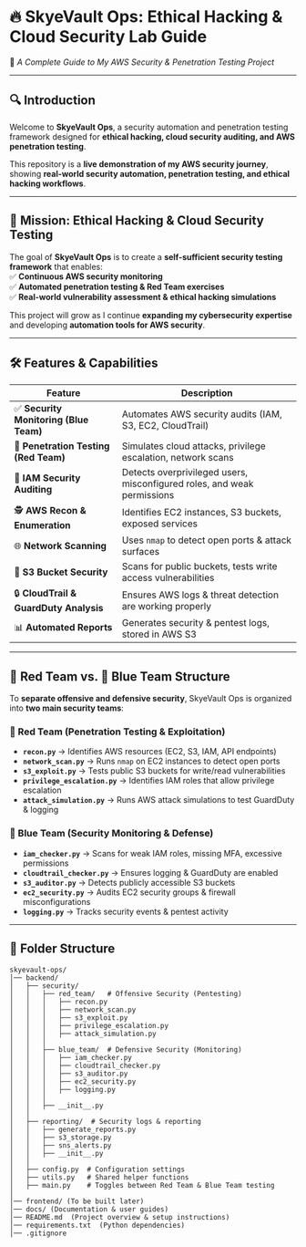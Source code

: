 # 🔥 SkyeVault Ops: Ethical Hacking & Cloud Security Lab Guide  
📌 *A Complete Guide to My AWS Security & Penetration Testing Project*  

---

## **🔍 Introduction**  
Welcome to **SkyeVault Ops**, a security automation and penetration testing framework designed for **ethical hacking, cloud security auditing, and AWS penetration testing**.  

This repository is a **live demonstration of my AWS security journey**, showing **real-world security automation, penetration testing, and ethical hacking workflows**.  

---

## **🎯 Mission: Ethical Hacking & Cloud Security Testing**  
The goal of **SkyeVault Ops** is to create a **self-sufficient security testing framework** that enables:  
✅ **Continuous AWS security monitoring**  
✅ **Automated penetration testing & Red Team exercises**  
✅ **Real-world vulnerability assessment & ethical hacking simulations**  

This project will grow as I continue **expanding my cybersecurity expertise** and developing **automation tools for AWS security**.

---

## **🛠️ Features & Capabilities**  

| **Feature**        | **Description** |
|--------------------|----------------|
| ✅ **Security Monitoring (Blue Team)**  | Automates AWS security audits (IAM, S3, EC2, CloudTrail) |
| 🚀 **Penetration Testing (Red Team)**  | Simulates cloud attacks, privilege escalation, network scans |
| 🔐 **IAM Security Auditing**  | Detects overprivileged users, misconfigured roles, and weak permissions |
| 🕵️ **AWS Recon & Enumeration** | Identifies EC2 instances, S3 buckets, exposed services |
| 🌐 **Network Scanning**  | Uses `nmap` to detect open ports & attack surfaces |
| 📂 **S3 Bucket Security** | Scans for public buckets, tests write access vulnerabilities |
| 🔒 **CloudTrail & GuardDuty Analysis**  | Ensures AWS logs & threat detection are working properly |
| 📊 **Automated Reports** | Generates security & pentest logs, stored in AWS S3 |

---

## **🔴 Red Team vs. 🔵 Blue Team Structure**  

To **separate offensive and defensive security**, SkyeVault Ops is organized into **two main security teams**:  

### **🔴 Red Team (Penetration Testing & Exploitation)**  
- **`recon.py`** → Identifies AWS resources (EC2, S3, IAM, API endpoints)  
- **`network_scan.py`** → Runs `nmap` on EC2 instances to detect open ports  
- **`s3_exploit.py`** → Tests public S3 buckets for write/read vulnerabilities  
- **`privilege_escalation.py`** → Identifies IAM roles that allow privilege escalation  
- **`attack_simulation.py`** → Runs AWS attack simulations to test GuardDuty & logging  

### **🔵 Blue Team (Security Monitoring & Defense)**  
- **`iam_checker.py`** → Scans for weak IAM roles, missing MFA, excessive permissions  
- **`cloudtrail_checker.py`** → Ensures logging & GuardDuty are enabled  
- **`s3_auditor.py`** → Detects publicly accessible S3 buckets  
- **`ec2_security.py`** → Audits EC2 security groups & firewall misconfigurations  
- **`logging.py`** → Tracks security events & pentest activity  

---

## **📂 Folder Structure**
```plaintext
skyevault-ops/
│── backend/
│   ├── security/
│   │   ├── red_team/   # Offensive Security (Pentesting)
│   │   │   ├── recon.py              
│   │   │   ├── network_scan.py       
│   │   │   ├── s3_exploit.py         
│   │   │   ├── privilege_escalation.py  
│   │   │   ├── attack_simulation.py  
│   │   │
│   │   ├── blue_team/  # Defensive Security (Monitoring)
│   │   │   ├── iam_checker.py        
│   │   │   ├── cloudtrail_checker.py 
│   │   │   ├── s3_auditor.py         
│   │   │   ├── ec2_security.py       
│   │   │   ├── logging.py            
│   │   │
│   │   ├── __init__.py
│   │
│   ├── reporting/  # Security logs & reporting
│   │   ├── generate_reports.py  
│   │   ├── s3_storage.py        
│   │   ├── sns_alerts.py        
│   │   ├── __init__.py
│   │
│   ├── config.py  # Configuration settings
│   ├── utils.py   # Shared helper functions
│   ├── main.py    # Toggles between Red Team & Blue Team testing
│
│── frontend/ (To be built later)
│── docs/ (Documentation & user guides)
│── README.md  (Project overview & setup instructions)
│── requirements.txt  (Python dependencies)
│── .gitignore